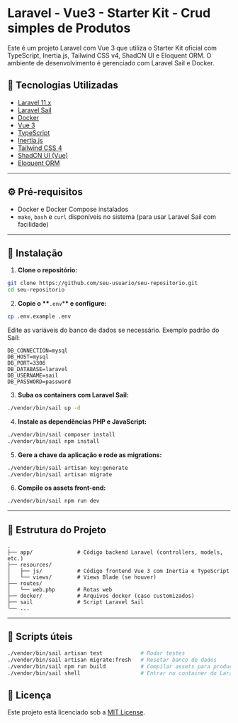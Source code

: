 # Laravel - Vue3 - Starter Kit - Crud simples de Produtos

Este é um projeto Laravel com Vue 3 que utiliza o Starter Kit oficial com TypeScript, Inertia.js, Tailwind CSS v4, ShadCN UI e Eloquent ORM. O ambiente de desenvolvimento é gerenciado com Laravel Sail e Docker.

## 🚀 Tecnologias Utilizadas

- [Laravel 11.x](https://laravel.com)
- [Laravel Sail](https://laravel.com/docs/sail)
- [Docker](https://www.docker.com/)
- [Vue 3](https://vuejs.org/)
- [TypeScript](https://www.typescriptlang.org/)
- [Inertia.js](https://inertiajs.com/)
- [Tailwind CSS 4](https://tailwindcss.com/)
- [ShadCN UI (Vue)](https://ui.shadcn.com/)
- [Eloquent ORM](https://laravel.com/docs/eloquent)

---

## ⚙️ Pré-requisitos

- Docker e Docker Compose instalados
- `make`, `bash` e `curl` disponíveis no sistema (para usar Laravel Sail com facilidade)

---

## 🧱 Instalação

1. **Clone o repositório:**

```bash
git clone https://github.com/seu-usuario/seu-repositorio.git
cd seu-repositorio
```

2. **Copie o \*\***`.env`\***\* e configure:**

```bash
cp .env.example .env
```

Edite as variáveis do banco de dados se necessário. Exemplo padrão do Sail:

```
DB_CONNECTION=mysql
DB_HOST=mysql
DB_PORT=3306
DB_DATABASE=laravel
DB_USERNAME=sail
DB_PASSWORD=password
```

3. **Suba os containers com Laravel Sail:**

```bash
./vendor/bin/sail up -d
```

4. **Instale as dependências PHP e JavaScript:**

```bash
./vendor/bin/sail composer install
./vendor/bin/sail npm install
```

5. **Gere a chave da aplicação e rode as migrations:**

```bash
./vendor/bin/sail artisan key:generate
./vendor/bin/sail artisan migrate
```

6. **Compile os assets front-end:**

```bash
./vendor/bin/sail npm run dev
```

---

## 📁 Estrutura do Projeto

```
.
├── app/              # Código backend Laravel (controllers, models, etc.)
├── resources/
│   ├── js/           # Código frontend Vue 3 com Inertia e TypeScript
│   └── views/        # Views Blade (se houver)
├── routes/
│   └── web.php       # Rotas web
├── docker/           # Arquivos docker (caso customizados)
├── sail              # Script Laravel Sail
└── ...
```

---

## 🥪 Scripts úteis

```bash
./vendor/bin/sail artisan test            # Rodar testes
./vendor/bin/sail artisan migrate:fresh   # Resetar banco de dados
./vendor/bin/sail npm run build           # Compilar assets para produção
./vendor/bin/sail shell                   # Entrar no container do Laravel
```

## 📄 Licença

Este projeto está licenciado sob a [MIT License](LICENSE).
